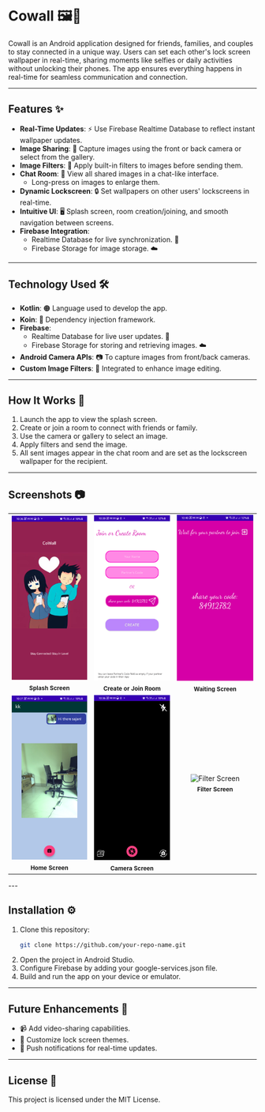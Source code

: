 # **Cowall** 🖼️🤝

Cowall is an Android application designed for friends, families, and couples to stay connected in a unique way. Users can set each other's lock screen wallpaper in real-time, sharing moments like selfies or daily activities without unlocking their phones. The app ensures everything happens in real-time for seamless communication and connection.

---

## **Features** ✨

- **Real-Time Updates**: ⚡ Use Firebase Realtime Database to reflect instant wallpaper updates.  
- **Image Sharing**: 📸 Capture images using the front or back camera or select from the gallery.  
- **Image Filters**: 🎨 Apply built-in filters to images before sending them.  
- **Chat Room**: 💬 View all shared images in a chat-like interface.  
  - Long-press on images to enlarge them.  
- **Dynamic Lockscreen**: 🔒 Set wallpapers on other users' lockscreens in real-time.  
- **Intuitive UI**: 🖥️ Splash screen, room creation/joining, and smooth navigation between screens.  
- **Firebase Integration**:  
  - Realtime Database for live synchronization. 🔄  
  - Firebase Storage for image storage. ☁️  

---

## **Technology Used** 🛠️

- **Kotlin**: 🟠 Language used to develop the app.  
- **Koin**: 🧩 Dependency injection framework.  
- **Firebase**:  
  - Realtime Database for live user updates. 🔄  
  - Firebase Storage for storing and retrieving images. ☁️  
- **Android Camera APIs**: 📷 To capture images from front/back cameras.  
- **Custom Image Filters**: 🎨 Integrated to enhance image editing.  

---

## **How It Works** 📱

1. Launch the app to view the splash screen.
2. Create or join a room to connect with friends or family.
3. Use the camera or gallery to select an image.
4. Apply filters and send the image.
5. All sent images appear in the chat room and are set as the lockscreen wallpaper for the recipient.

---

## **Screenshots** 📷
<div align="center">
  <table>
    <tr>
      <td align="center">
        <img src="/screenshot/splashscreen.png" alt="Splash Screen" width="200"/><br>
        <sub><b>Splash Screen</b></sub>
      </td>
      <td align="center">
        <img src="/screenshot/createroomscreen.png" alt="Create or Join Room" width="200"/><br>
        <sub><b>Create or Join Room</b></sub>
      </td>
      <td align="center">
        <img src="/screenshot/waitingscreen.png" alt="Waiting" width="200"/><br>
        <sub><b>Waiting Screen</b></sub>
      </td>
    </tr>
    <tr>
      <td align="center">
        <img src="/screenshot/homescreen.png" alt="Home Screen" width="200"/><br>
        <sub><b>Home Screen</b></sub>
      </td>
      <td align="center">
        <img src="/screenshot/camerascreen.png" alt="Camera Screen" width="200"/><br>
        <sub><b>Camera Screen</b></sub>
      </td>
      <td align="center">
        <img src="/screenshot/filterscreen.png" alt="Filter Screen" width="200"/><br>
        <sub><b>Filter Screen</b></sub>
      </td>
    </tr>
  </table>
</div> 
---

## **Installation** ⚙️

1. Clone this repository:  
   ```bash
   git clone https://github.com/your-repo-name.git
   ```
2. Open the project in Android Studio.
3. Configure Firebase by adding your google-services.json file.
4. Build and run the app on your device or emulator.

---
## **Future Enhancements** 🔮

- 📹 Add video-sharing capabilities.
- 🎨 Customize lock screen themes.
- 🔔 Push notifications for real-time updates.
---

## **License** 📝

This project is licensed under the MIT License.


